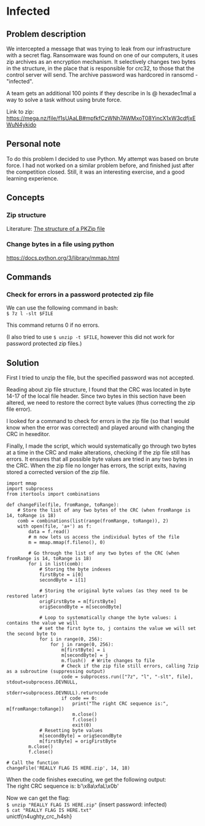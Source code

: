 # Infected

## Problem description
We intercepted a message that was trying to leak from our infrastructure with a secret flag. Ransomware was found on one of our computers, it uses zip archives as an encryption mechanism. It selectively changes two bytes in the structure, in the place that is responsible for crc32, to those that the control server will send. The archive password was hardcored in ransomd - "infected".

A team gets an additional 100 points if they describe in ls @ hexadec1mal a way to solve a task without using brute force.

Link to zip: https://mega.nz/file/f1sUAaLB#mpfkfCzWNh7AWMxoT08YincX1xW3cdfjxEWuN4ykido

## Personal note
To do this problem I decided to use Python. My attempt was based on brute force. I had not worked on a similar problem before, and finished just after the competition closed. Still, it was an interesting exercise, and a good learning experience.

## Concepts
### Zip structure
Literature:
[The structure of a PKZip file](https://users.cs.jmu.edu/buchhofp/forensics/formats/pkzip.html)

### Change bytes in a file using python
https://docs.python.org/3/library/mmap.html

## Commands

### Check for errors in a password protected zip file
We can use the following command in bash:  \
```$ 7z l -slt $FILE```

This command returns 0 if no errors.

(I also tried to use `$ unzip -t $FILE`, however this did not work for password protected zip files.)

## Solution
First I tried to unzip the file, but the specified password was not accepted.

Reading about zip file structure, I found that the CRC was located in byte 14-17 of the local file header. Since two bytes in this section have been altered, we need to restore the correct byte values (thus correcting the zip file error).

I looked for a command to check for errors in the zip file (so that I would know when the error was corrected) and played around with changing the CRC in hexeditor.

Finally, I made the script, which would systematically go through two bytes at a time in the CRC and make alterations, checking if the zip file still has errors. It ensures that all possible byte values are tried in any two bytes in the CRC. When the zip file no longer has errors, the script exits, having stored a corrected version of the zip file.

```
import mmap
import subprocess
from itertools import combinations

def changeFile(file, fromRange, toRange):
    # Store the list of any two bytes of the CRC (when fromRange is 14, toRange is 18)
    comb = combinations(list(range(fromRange, toRange)), 2)
    with open(file, 'a+') as f:
        data = f.read()
        # m now lets us access the individual bytes of the file
        m = mmap.mmap(f.fileno(), 0)

        # Go through the list of any two bytes of the CRC (when fromRange is 14, toRange is 18)
        for i in list(comb):
            # Storing the byte indexes
            firstByte = i[0]
            secondByte = i[1]

            # Storing the original byte values (as they need to be restored later)
            origFirstByte = m[firstByte]
            origSecondByte = m[secondByte]

            # Loop to systematically change the byte values: i contains the value we will
            # set the first byte to, j contains the value we will set the second byte to  
            for i in range(0, 256):
                for j in range(0, 256):
                    m[firstByte] = i
                    m[secondByte] = j
                    m.flush()  # Write changes to file
                    # Check if the zip file still errors, calling 7zip as a subroutine (suppressing output)
                    code = subprocess.run(["7z", "l", "-slt", file], stdout=subprocess.DEVNULL,
                                          stderr=subprocess.DEVNULL).returncode
                    if code == 0:
                        print("The right CRC sequence is:", m[fromRange:toRange])
                        m.close()
                        f.close()
                        exit(0)
            # Resetting byte values
            m[secondByte] = origSecondByte
            m[firstByte] = origFirstByte
        m.close()
        f.close()

# Call the function
changeFile('REALLY FLAG IS HERE.zip', 14, 18)
```

When the code finishes executing, we get the following output:  \
The right CRC sequence is: b'\x8a\xfaL\x0b'

Now we can get the flag:  \
`$ unzip "REALLY FLAG IS HERE.zip"` (insert password: infected)  \
`$ cat "REALLY FLAG IS HERE.txt"`  
unictf{n4ughty_crc_h4sh}
